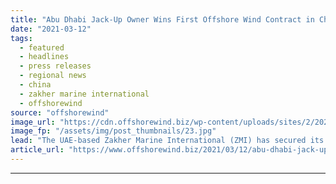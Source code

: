 ```yaml
---
title: "Abu Dhabi Jack-Up Owner Wins First Offshore Wind Contract in China"
date: "2021-03-12"
tags: 
  - featured
  - headlines
  - press releases
  - regional news
  - china
  - zakher marine international
  - offshorewind
source: "offshorewind"
image_url: "https://cdn.offshorewind.biz/wp-content/uploads/sites/2/2021/03/12092004/Abu-Dhabi-Jack-Up-Owner-Wins-First-Offshore-Wind-Contract-in-China.jpg"
image_fp: "/assets/img/post_thumbnails/23.jpg"
lead: "The UAE-based Zakher Marine International (ZMI) has secured its first contract to provide a"
article_url: "https://www.offshorewind.biz/2021/03/12/abu-dhabi-jack-up-owner-wins-first-offshore-wind-contract-in-china/"
---
```


---
